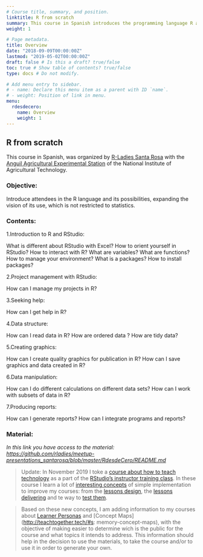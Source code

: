 ```yaml
---
# Course title, summary, and position.
linktitle: R from scratch
summary: This course in Spanish introduces the programming language R and concepts of ordering and cleaning of data, visualization and reporting. 
weight: 1

# Page metadata.
title: Overview
date: "2018-09-09T00:00:00Z"
lastmod: "2019-05-02T00:00:00Z"
draft: false # Is this a draft? true/false
toc: true # Show table of contents? true/false
type: docs # Do not modify.

# Add menu entry to sidebar.
# - name: Declare this menu item as a parent with ID `name`.
# - weight: Position of link in menu.
menu:
  rdesdecero:
    name: Overview
    weight: 1
---
```



## R from scratch

This course in Spanish, was organized by [R-Ladies Santa Rosa](https://twitter.com/RLadiesSR)  with the [Anguil Agricultural Experimental Station](https://twitter.com/intaanguil) of the National Institute of Agricultural Technology.

### Objective: 
Introduce attendees in the R language and its possibilities, expanding the vision of its use, which is not restricted to statistics.

### Contents:

1.Introduction to R and RStudio: 
  
  What is different about RStudio with Excel?
  How to orient yourself in RStudio?
  How to interact with R?
  What are variables?
  What are functions?
  How to manage your environment?
  What is a packages?
  How to install packages?

2.Project management with RStudio:
  
  How can I manage my projects in R?

3.Seeking help:
  
  How can I get help in R?

4.Data structure:
  
  How can I read data in R?
  How are ordered data ?
  How are tidy data?

5.Creating graphics:
  
  How can I create quality graphics for publication in R?
  How can I save graphics and data created in R?

6.Data manipulation:
  
  How can I do different calculations on different data sets?
  How can I work with subsets of data in R? 

7.Producing reports:
  
  How can I generate reports?
  How can I integrate programs and reports?

### Material:

*In this link you have access to the material: https://github.com/rladies/meetup-presentations_santarosa/blob/master/RdesdeCero/README.md*


> Update: In November 2019 I toke a [course about how to teach technology](https://drive.google.com/drive/folders/13ohFt3D0EJ5PDbMaWTxnHH-hwA7G0IvY) as a part of the [RStudio’s instructor training class](https://education.rstudio.com/trainers/). In these course I learn a lot of [interesting concepts](http://teachtogether.tech/) of simple implementation to improve my courses: from the [lessons design](http://teachtogether.tech/#s:process), the [lessons delivering](http://teachtogether.tech/#s:process) and te way to [test them](http://teachtogether.tech/#s:exercises). 

> Based on these new concepts, I am adding information to my courses about [Learner Personas](http://teachtogether.tech/#s:process-personas) and [Concept Maps](http://teachtogether.tech/#s: memory-concept-maps), with the objective of making easier to determine wich is the public for the course and what topics it intends to address. This information should help in the decision to use the materials, to take the course and/or to use it in order to generate your own.


